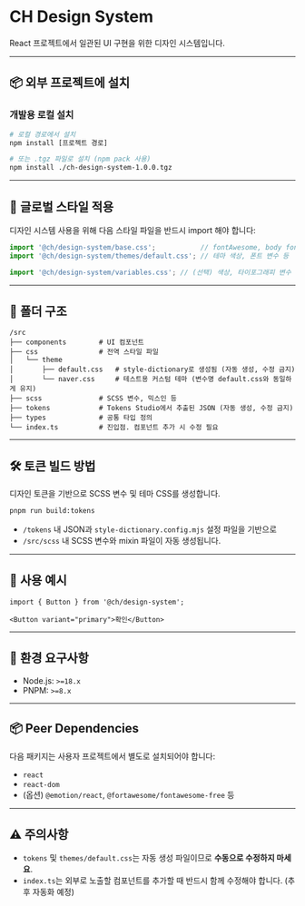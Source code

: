 # CH Design System

React 프로젝트에서 일관된 UI 구현을 위한 디자인 시스템입니다.

---

## 📦 외부 프로젝트에 설치

### 개발용 로컬 설치

```bash
# 로컬 경로에서 설치
npm install [프로젝트 경로]

# 또는 .tgz 파일로 설치 (npm pack 사용)
npm install ./ch-design-system-1.0.0.tgz
```

---

## 🎨 글로벌 스타일 적용

디자인 시스템 사용을 위해 다음 스타일 파일을 반드시 import 해야 합니다:

```ts
import '@ch/design-system/base.css';           // fontAwesome, body font 등 글로벌 스타일
import '@ch/design-system/themes/default.css'; // 테마 색상, 폰트 변수 등

import '@ch/design-system/variables.css'; // (선택) 색상, 타이포그래피 변수
```

---

## 📁 폴더 구조

```
/src
├── components        # UI 컴포넌트
├── css               # 전역 스타일 파일
│   └── theme
│       ├── default.css   # style-dictionary로 생성됨 (자동 생성, 수정 금지)
│       └── naver.css     # 테스트용 커스텀 테마 (변수명 default.css와 동일하게 유지)
├── scss              # SCSS 변수, 믹스인 등
├── tokens            # Tokens Studio에서 추출된 JSON (자동 생성, 수정 금지)
├── types             # 공통 타입 정의
└── index.ts          # 진입점. 컴포넌트 추가 시 수정 필요
```

---

## 🛠️ 토큰 빌드 방법

디자인 토큰을 기반으로 SCSS 변수 및 테마 CSS를 생성합니다.

```bash
pnpm run build:tokens
```

- `/tokens` 내 JSON과 `style-dictionary.config.mjs` 설정 파일을 기반으로
- `/src/scss` 내 SCSS 변수와 mixin 파일이 자동 생성됩니다.

---

## 🧪 사용 예시

```tsx
import { Button } from '@ch/design-system';

<Button variant="primary">확인</Button>
```

---

## 🔧 환경 요구사항

- Node.js: `>=18.x`
- PNPM: `>=8.x`

---

## 📦 Peer Dependencies

다음 패키지는 사용자 프로젝트에서 별도로 설치되어야 합니다:

- `react`
- `react-dom`
- (옵션) `@emotion/react`, `@fortawesome/fontawesome-free` 등

---

## ⚠️ 주의사항

- `tokens` 및 `themes/default.css`는 자동 생성 파일이므로 **수동으로 수정하지 마세요**.
- `index.ts`는 외부로 노출할 컴포넌트를 추가할 때 반드시 함께 수정해야 합니다. (추후 자동화 예정)